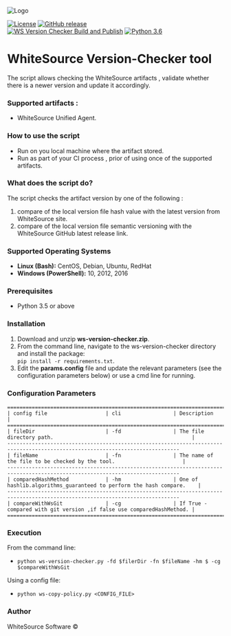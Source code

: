 ![Logo](https://whitesource-resources.s3.amazonaws.com/ws-sig-images/Whitesource_Logo_178x44.png)  

[![License](https://img.shields.io/badge/License-Apache%202.0-yellowgreen.svg)](https://opensource.org/licenses/Apache-2.0)
[![GitHub release](https://img.shields.io/github/release/whitesource-ps/wss-template.svg)](https://github.com/whitesource-ps/wss-template/releases/latest)  
[![WS Version Checker Build and Publish](https://github.com/whitesource-ps/ws-version-checker/actions/workflows/ci.yml/badge.svg)](https://github.com/whitesource-ps/ws-version-checker/actions/workflows/ci.yml)
[![Python 3.6](https://upload.wikimedia.org/wikipedia/commons/thumb/8/8c/Blue_Python_3.6%2B_Shield_Badge.svg/86px-Blue_Python_3.6%2B_Shield_Badge.svg.png)](https://www.python.org/downloads/release/python-360/)

# WhiteSource Version-Checker tool
The script allows checking the WhiteSource artifacts , validate whether there is a newer version and update it accordingly.
### Supported artifacts :
- WhiteSource Unified Agent.

### How to use the script
- Run on you local machine where the artifact stored.
- Run as part of your CI process , prior of using once of the supported artifacts.

### What does the script do?
The script checks the artifact version by one of the following :
1. compare of the local version file hash value with the latest version from WhiteSource site.
2. compare of the local version file semantic versioning with the WhiteSource GitHub latest release link.

### Supported Operating Systems
- **Linux (Bash):**	CentOS, Debian, Ubuntu, RedHat
- **Windows (PowerShell):**	10, 2012, 2016

### Prerequisites
- Python 3.5 or above

### Installation
1. Download and unzip **ws-version-checker.zip**.
2. From the command line, navigate to the ws-version-checker directory and install the package:  
   `pip install -r requirements.txt`. 
3. Edit the **params.config** file and update the relevant parameters (see the configuration parameters below) or
   use a cmd line for running.
    
### Configuration Parameters
```
==============================================================================================================================
| config file                   | cli                 | Description                                                          |
==============================================================================================================================
| fileDir                       | -fd                 | The file directory path.                                             |
------------------------------------------------------------------------------------------------------------------------------
| fileName                      | -fn                 | The name of the file to be checked by the tool.                      |
------------------------------------------------------------------------------------------------------------------------------
| comparedHashMethod            | -hm                 | One of hashlib.algorithms_guaranteed to perform the hash compare.    |
------------------------------------------------------------------------------------------------------------------------------
| compareWithWsGit              | -cg                 | If True -compared with git version ,if false use comparedHashMethod. |
==============================================================================================================================
```
 ### Execution
 From the command line:
 - `python ws-version-checker.py -fd $filerDir -fn $fileName -hm $ -cg $compareWithWsGit`
 
 Using a config file:
 - `python ws-copy-policy.py <CONFIG_FILE>`
 
### Author
WhiteSource Software ©